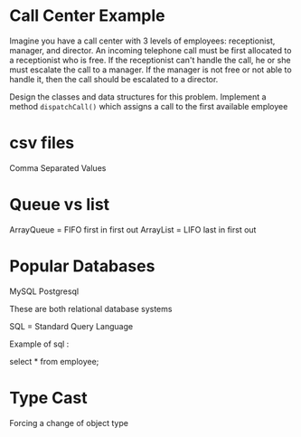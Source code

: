 # Call Center Example

Imagine you have a call center with 3 levels of employees:
receptionist, manager, and director. An incoming telephone call must
be first allocated to a receptionist who is free. If the receptionist
can't handle the call, he or she must escalate the call to a
manager. If the manager is not free or not able to handle it, then the
call should be escalated to a director.

Design the classes and data structures for this problem. Implement a
method `dispatchCall()` which assigns a call to the first available
employee


# csv files

Comma Separated Values

# Queue vs list
ArrayQueue = FIFO first in first out
ArrayList = LIFO last in first out

# Popular Databases

MySQL
Postgresql

These are both relational database systems

SQL = Standard Query Language

Example of sql : 

select * from employee;

# Type Cast

Forcing a change of object type